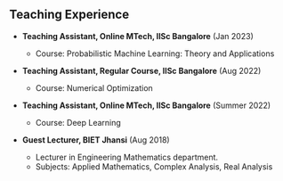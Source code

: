 ## Teaching Experience

- **Teaching Assistant, Online MTech, IISc Bangalore** (Jan 2023)
  - Course: Probabilistic Machine Learning: Theory and Applications

- **Teaching Assistant, Regular Course, IISc Bangalore** (Aug 2022)
  - Course: Numerical Optimization

- **Teaching Assistant, Online MTech, IISc Bangalore** (Summer 2022)
  - Course: Deep Learning

- **Guest Lecturer, BIET Jhansi** (Aug 2018)
  - Lecturer in Engineering Mathematics department.
  - Subjects: Applied Mathematics, Complex Analysis, Real Analysis
